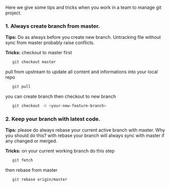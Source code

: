 Here we give some tips and tricks when you work in a team to manage git project.

### 1. Always create branch from master.
**Tips:** Do as always before you create new branch. Untracking file without sync from master probably raise conflicts. 

**Tricks:** checkout to master first
```bash
   git checkout master
```
pull from upstream to update all content and informations into your local repo

```bash
   git pull
```
you can create branch then checkout to new branch
```bash
   git checkout -b <your-new-feature-branch>
```


### 2. Keep your branch with latest code.
**Tips:** please do always rebase your current active branch with master. 
Why you should do this? with rebase your branch will always sync with master if any changed or merged.

**Tricks:** on your current working branch do this step

```bash
   git fetch
```
then rebase from master
```bash
   git rebase origin/master
```




